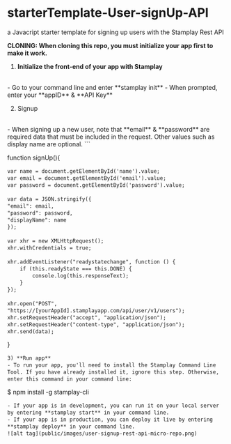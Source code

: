 # starterTemplate-User-signUp-API
a Javacript starter template for signing up users with the Stamplay Rest API

**CLONING: When cloning this repo, you must initialize your app first to make it work.**

 1) **Initialize the front-end of your app with Stamplay**
 <br>
- Go to your command line and enter **stamplay init**
- When prompted, enter your **appID** & **API Key**

2) Signup
<br>
- When signing up a new user, note that **email** & **password** are required data that must be included in the request. 
Other values such as display name are optional.
```

function signUp(){

	var name = document.getElementById('name').value;
	var email = document.getElementById('email').value;
	var password = document.getElementById('password').value;

	var data = JSON.stringify({
  	"email": email,
  	"password": password,
  	"displayName": name
    });

	var xhr = new XMLHttpRequest();
	xhr.withCredentials = true;

	xhr.addEventListener("readystatechange", function () {
  		if (this.readyState === this.DONE) {
    		console.log(this.responseText);
  		}
	});

	xhr.open("POST", "https://[yourAppId].stamplayapp.com/api/user/v1/users");
	xhr.setRequestHeader("accept", "application/json");
	xhr.setRequestHeader("content-type", "application/json");
	xhr.send(data);
}
```
3) **Run app**
- To run your app, you'll need to install the Stamplay Command Line Tool. If you have already installed it, ignore this step. Otherwise, enter this command in your command line:
```
$ npm install -g stamplay-cli
```
- If your app is in development, you can run it on your local server by entering **stamplay start** in your command line.
- If your app is in production, you can deploy it live by entering **stamplay deploy** in your command line.
![alt tag](public/images/user-signup-rest-api-micro-repo.png)
